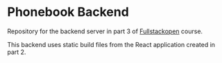 # Phonebook Backend

Repository for the backend server in part 3 of [Fullstackopen](https://fullstackopen.com/en/part3) course.

This backend uses static build files from the React application created in part 2.
